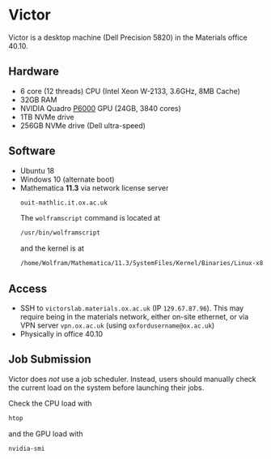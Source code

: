 
Victor
======

Victor is a desktop machine (Dell Precision 5820) in the Materials office 40.10.

## Hardware 
- 6 core (12 threads) CPU (Intel Xeon W-2133, 3.6GHz, 8MB Cache)
- 32GB RAM
- NVIDIA Quadro [P6000](https://www.nvidia.com/content/dam/en-zz/Solutions/design-visualization/documents/Quadro-P6000-US-12Sept.pdf) GPU (24GB, 3840 cores)
- 1TB NVMe drive
- 256GB NVMe drive (Dell ultra-speed)

## Software
- Ubuntu 18
- Windows 10 (alternate boot)
- Mathematica **11.3** via network license server 
  ```bash 
  ouit-mathlic.it.ox.ac.uk
  ```
  The `wolframscript` command is located at 
  ```bash
  /usr/bin/wolframscript
  ```
  and the kernel is at 
  ```bash
  /home/Wolfram/Mathematica/11.3/SystemFiles/Kernel/Binaries/Linux-x86-64/WolframKernel
  ```

## Access
- SSH to `victorslab.materials.ox.ac.uk` (IP `129.67.87.96`). This may require being in the materials network, either on-site ethernet, or via VPN server `vpn.ox.ac.uk` (using `oxfordusername@ox.ac.uk`)
- Physically in office 40.10

## Job Submission 

Victor does *not* use a job scheduler. Instead, users should manually check the current load on the system before launching their jobs. 

Check the CPU load with 
```bash
htop
```
and the GPU load with
```bash
nvidia-smi 
```